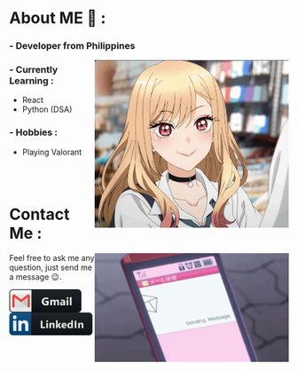 # About ME 💬 :

### - Developer from Philippines

<img hight="350" width="350" alt="GIF" align="right" src="https://github.com/benipayoj/Introduction/blob/main/assets/aboutme.gif">

### - Currently Learning :
-  React
-  Python (DSA)

### - Hobbies : 
-  Playing Valorant

</br>
</br>

# Contact Me :

<p>


<img hight="220" width="350" align="right" alt="GIF" src="https://github.com/benipayoj/Introduction/blob/main/assets/contactme.gif">

Feel free to ask me any question, just send me a message 😉.

<a href="mailto:joseph.benipayo.dev@gmail.com">
 <img align="left" alt="Gmail" width="130" hight="100" src="https://github.com/benipayoj/Introduction/blob/main/assets/icons/gmail.png" />
</a>
<a href="https://ph.linkedin.com/in/nicetrybeni">
  <img align="left" alt="Linkedin" width="150" hight="100" src="https://github.com/benipayoj/Introduction/blob/main/assets/icons/linkedin.png" />
</br>
</br>
</br>
</a>
 </p>
